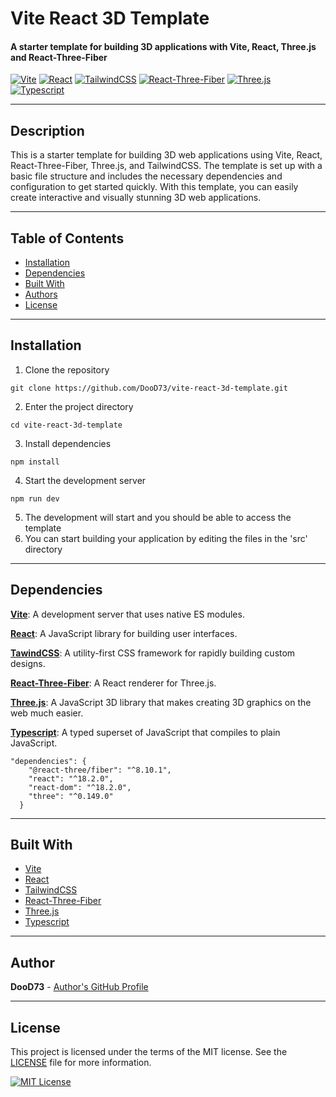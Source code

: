 # Vite React 3D Template 
#### A starter template for building 3D applications with Vite, React, Three.js and React-Three-Fiber  


[![Vite](https://img.shields.io/badge/Vite-2.0-green)](https://github.com/vitejs/vite) [![React](https://img.shields.io/badge/React-16.13-blue)](https://reactjs.org/) [![TailwindCSS](https://img.shields.io/badge/TailwindCSS-1.9-purple)](https://tailwindcss.com/) [![React-Three-Fiber](https://img.shields.io/badge/ReactThreeFiber-9.0-blue)](https://github.com/react-spring/react-three-fiber) [![Three.js](https://img.shields.io/badge/Three.js-r135-yellow)](https://threejs.org/) [![Typescript](https://img.shields.io/badge/Typescript-4.1-blue)](https://www.typescriptlang.org/)

---

## Description
This is a starter template for building 3D web applications using Vite, React, React-Three-Fiber, Three.js, and TailwindCSS. The template is set up with a basic file structure and includes the necessary dependencies and configuration to get started quickly. With this template, you can easily create interactive and visually stunning 3D web 
applications.

---

## Table of Contents
* [Installation](#installation)
* [Dependencies](#dependencies)
* [Built With](#built-with)
* [Authors](#authors)
* [License](#license)

---

## Installation
1. Clone the repository
```
git clone https://github.com/DooD73/vite-react-3d-template.git
```
2. Enter the project directory
```
cd vite-react-3d-template
```
3. Install dependencies
```
npm install
```
4. Start the development server
```
npm run dev
```
5. The development will start and you should be able to access the template
6. You can start building your application by editing the files in the 'src' directory

---

## Dependencies

**[Vite](https://github.com/vitejs/vite)**: A development server that uses native ES modules.  

**[React](https://reactjs.org/)**: A JavaScript library for building user interfaces.  

**[TawindCSS](https://tailwindcss.com/)**: A utility-first CSS framework for rapidly building custom designs.  

**[React-Three-Fiber](https://github.com/react-spring/react-three-fiber)**: A React renderer for Three.js.  

**[Three.js](https://threejs.org/)**: A JavaScript 3D library that makes creating 3D graphics on the web much easier.  

**[Typescript](https://www.typescriptlang.org/)**: A typed superset of JavaScript that compiles to plain JavaScript.

```
"dependencies": {
    "@react-three/fiber": "^8.10.1",
    "react": "^18.2.0",
    "react-dom": "^18.2.0",
    "three": "^0.149.0"
  }
```

---

## Built With
* [Vite](https://github.com/vitejs/vite)
* [React](https://reactjs.org/)
* [TailwindCSS](https://tailwindcss.com/)
* [React-Three-Fiber](https://github.com/react-spring/react-three-fiber)
* [Three.js](https://threejs.org/)
* [Typescript](https://www.typescriptlang.org/) 

---

## Author
**DooD73** - [Author's GitHub Profile](https://github.com/DooD73)

---

## License
This project is licensed under the terms of the MIT license. See the [LICENSE](https://github.com/DooD73/repo/blob/master/LICENSE) file for more information.

[![MIT License](https://img.shields.io/badge/License-MIT-blue.svg)](https://opensource.org/licenses/MIT)